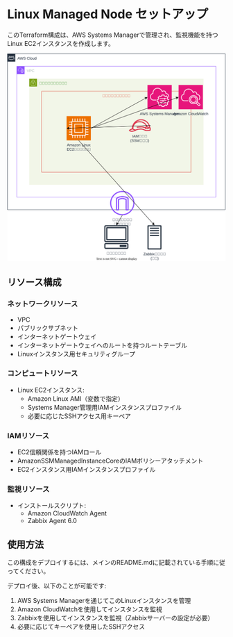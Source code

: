 # Linux Managed Node セットアップ

このTerraform構成は、AWS Systems Managerで管理され、監視機能を持つLinux EC2インスタンスを作成します。

![Architecture Diagram](src/architecture.svg)

## リソース構成

### ネットワークリソース
- VPC
- パブリックサブネット
- インターネットゲートウェイ
- インターネットゲートウェイへのルートを持つルートテーブル
- Linuxインスタンス用セキュリティグループ

### コンピュートリソース
- Linux EC2インスタンス:
  - Amazon Linux AMI（変数で指定）
  - Systems Manager管理用IAMインスタンスプロファイル
  - 必要に応じたSSHアクセス用キーペア

### IAMリソース
- EC2信頼関係を持つIAMロール
- AmazonSSMManagedInstanceCoreのIAMポリシーアタッチメント
- EC2インスタンス用IAMインスタンスプロファイル

### 監視リソース
- インストールスクリプト:
  - Amazon CloudWatch Agent
  - Zabbix Agent 6.0

## 使用方法

この構成をデプロイするには、メインのREADME.mdに記載されている手順に従ってください。

デプロイ後、以下のことが可能です:
1. AWS Systems Managerを通じてこのLinuxインスタンスを管理
2. Amazon CloudWatchを使用してインスタンスを監視
3. Zabbixを使用してインスタンスを監視（Zabbixサーバーの設定が必要）
4. 必要に応じてキーペアを使用したSSHアクセス